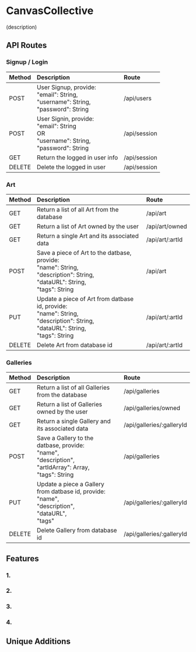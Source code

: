 # CanvasCollective

(description)

## API Routes

### Signup / Login
| Method | Description | Route |
|:---|:---|:---|
| POST | User Signup, provide:<br/>"email": String,<br/>"username": String,<br/>"password": String | /api/users |
| POST | User Signin, provide:<br/>"email": String<br/>OR<br/>"username": String,<br/>"password": String | /api/session |
| GET | Return the logged in user info | /api/session |
| DELETE | Delete the logged in user | /api/session |

### Art
| Method | Description | Route |
|:---|:---|:---|
| GET | Return a list of all Art from the database | /api/art |
| GET | Return a list of Art owned by the user | /api/art/owned |
| GET | Return a single Art and its associated data | /api/art/:artId |
| POST | Save a piece of Art to the datbase, provide:<br/>"name": String,<br/>"description": String,<br/>"dataURL": String,<br/>"tags": String | /api/art |
| PUT | Update a piece of Art from datbase id, provide:<br/>"name": String,<br/>"description": String,<br/>"dataURL": String,<br/>"tags": String | /api/art/:artId |
| DELETE | Delete Art from database id | /api/art/:artId |

### Galleries
| Method | Description | Route |
|:---|:---|:---|
| GET | Return a list of all Galleries from the database | /api/galleries |
| GET | Return a list of Galleries owned by the user | /api/galleries/owned |
| GET | Return a single Gallery and its associated data | /api/galleries/:galleryId |
| POST | Save a Gallery to the datbase, provide:<br/>"name",<br/>"description",<br/>"artIdArray": Array,<br/>"tags": String | /api/galleries |
| PUT | Update a piece a Gallery from datbase id, provide:<br/>"name",<br/>"description",<br/>"dataURL",<br/>"tags" | /api/galleries/:galleryId |
| DELETE | Delete Gallery from database id | /api/galleries/:galleryId |

## Features

### 1.

### 2.

### 3.

### 4.


## Unique Additions

